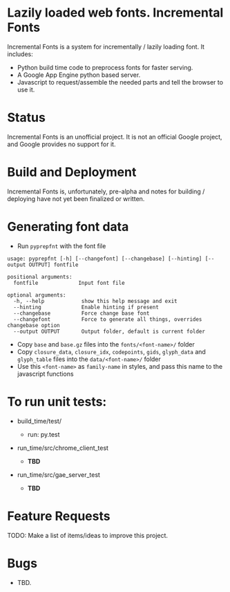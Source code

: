 Lazily loaded web fonts.
Incremental Fonts
=========

Incremental Fonts is a system for incrementally / lazily loading font.  It includes:

- Python build time code to preprocess fonts for faster serving.
- A Google App Engine python based server.
- Javascript to request/assemble the needed parts and tell the browser to use it.

Status
======

Incremental Fonts is an unofficial project.  It is not an official Google project, and Google
provides no support for it.

Build and Deployment
====================

Incremental Fonts is, unfortunately, pre-alpha and notes for building / deploying 
have not yet been finalized or written.

# Generating font data

- Run `pyprepfnt` with the font file

```
usage: pyprepfnt [-h] [--changefont] [--changebase] [--hinting] [--output OUTPUT] fontfile

positional arguments:
  fontfile             Input font file

optional arguments:
  -h, --help            show this help message and exit
  --hinting  			Enable hinting if present
  --changebase			Force change base font
  --changefont			Force to generate all things, overrides changebase option
  --output OUTPUT       Output folder, default is current folder
```
- Copy `base` and `base.gz` files into the `fonts/<font-name>/` folder
- Copy `closure_data`, `closure_idx`, `codepoints`, `gids`, `glyph_data` and `glyph_table` files
into the `data/<font-name>/` folder
- Use this `<font-name>` as `family-name` in styles, and pass this name to the javascript functions

# To run unit tests:
- build_time/test/
  - run: py.test

- run_time/src/chrome_client_test
  - **TBD**

- run_time/src/gae_server_test
  - **TBD**

Feature Requests
================

TODO: Make a list of items/ideas to improve this project.

Bugs
====

* TBD.